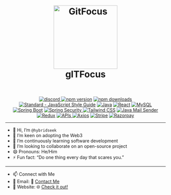 <h1 align="center">
  <a href="https://gitfocus.com"><img src="https://www.svgrepo.com/show/488802/bike.svg" alt="GitFocus" width="200"></a>
    <br>
      gITFocus
    <br>
  <br>
</h1>

<p align="center">
  <a href="https://discord.gg/Edw7kEFTq6">
    <img src="https://img.shields.io/discord/1269441485003292734?logo=discord&logoColor=white&label=Discord&color=5865F2" alt="discord">
  </a>
  <a href="https://www.npmjs.com/package/standard"><img src="https://img.shields.io/npm/v/standard.svg" alt="npm version"></a>
  <a href="https://www.npmjs.com/package/eslint-config-standard"><img src="https://img.shields.io/npm/dm/eslint-config-standard.svg" alt="npm downloads"></a>
  <a href="https://standardjs.com"><img src="https://img.shields.io/badge/code_style-standard-brightgreen.svg" alt="Standard - JavaScript Style Guide"></a>
  <a href="https://www.oracle.com/java/"><img src="https://img.shields.io/badge/Java-23-blue?logo=java" alt="Java"></a>
  <a href="https://reactjs.org/"><img src="https://img.shields.io/npm/v/react?color=61DAFB&logo=react" alt="React"></a>
  <a href="https://www.mysql.com/"><img src="https://img.shields.io/badge/MySQL-8.0.36-blue?logo=mysql" alt="MySQL"></a>
  <a href="https://spring.io/projects/spring-boot"><img src="https://img.shields.io/badge/Spring%20Boot-2.7.4-green?logo=spring" alt="Spring Boot"></a>
  <a href="https://spring.io/projects/spring-security"><img src="https://img.shields.io/badge/Spring%20Security-5.7.4-blue?logo=spring" alt="Spring Security"</a>
  <a href="https://tailwindcss.com/"><img src="https://img.shields.io/badge/Tailwind%20CSS-3.4.1-38B2AC?logo=tailwindcss" alt="Tailwind CSS"></a>
  <a href="https://spring.io/guides/gs/email/"><img src="https://img.shields.io/badge/Java%20Mail%20Sender-1.6.7-blue?logo=spring" alt="Java Mail Sender"></a>
  <a href="https://redux.js.org/"><img src="https://img.shields.io/npm/v/redux?color=764ABC&logo=redux" alt="Redux"></a>
  <a href="https://developer.mozilla.org/en-US/docs/Learn/JavaScript/Client-side_web_APIs/Introduction">
    <img src="https://img.shields.io/badge/APIs-REST%2FGraphQL-blue?logo=api" alt="APIs">
  </a>
  <a href="https://axios-http.com/"><img src="https://img.shields.io/npm/v/axios?color=5A29E4&logo=axios" alt="Axios"></a>
  <a href="https://stripe.com/"><img src="https://img.shields.io/badge/Payment%20Gateway-Stripe-008CDD?logo=stripe" alt="Stripe"></a>
  <a href="https://razorpay.com/"><img src="https://img.shields.io/badge/Payment%20Gateway-Razorpay-02042B?logo=razorpay" alt="Razorpay"></a>
</p>

---

- 👋 Hi, I’m `@hybridseek`
- 👀 I’m keen on adopting the Web3
- 🌱 I’m continuously learning software development
- 💞️ I’m looking to collaborate on an open-source project
- 😄 Pronouns: He/Him
- ⚡ Fun fact: “Do one thing every day that scares you.”

---

- 📫 Connect with Me
- 📧 Email: 📩 [Contact Me](mailto:email@metapulz.com)
- 🐙 Website: 🌐 [Check it out!](https://metapulz.com)


<!---
hybridseek/hybridseek is a ✨ special ✨ repository because its `README.md` (this file) appears on your GitHub profile.
You can click the Preview link to take a look at your changes.
--->
